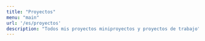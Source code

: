 ```yaml
---
title: "Proyectos"
menu: "main"
url: '/es/proyectos'
description: "Todos mis proyectos miniproyectos y proyectos de trabajo"
---
```

